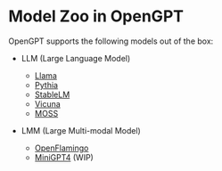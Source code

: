 # Model Zoo in OpenGPT

OpenGPT supports the following models out of the box:

- LLM (Large Language Model)

  - [Llama](https://huggingface.co/facebook/llama-7b)
  - [Pythia](https://huggingface.co/...)
  - [StableLM](https://huggingface.co/...)
  - [Vicuna](https://huggingface.co/...)
  - [MOSS](https://huggingface.co/...)

- LMM (Large Multi-modal Model)
  - [OpenFlamingo](https://huggingface.co/...)
  - [MiniGPT4](https://huggingface.co/...) (WIP)